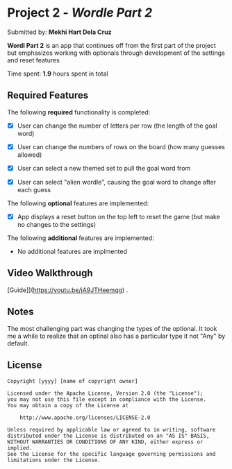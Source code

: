 # Project 2 - *Wordle Part 2*

Submitted by: **Mekhi Hart Dela Cruz**

**Wordl Part 2** is an app that continues off from the first part of the project but emphasizes working with optionals through development of the settings and reset features

Time spent: **1.9** hours spent in total

## Required Features

The following **required** functionality is completed:

- [x] User can change the number of letters per row (the length of the goal word)
- [x] User can change the numbers of rows on the board (how many guesses allowed)
- [x] User can select a new themed set to pull the goal word from
- [x] User can select "alien wordle", causing the goal word to change after each guess


The following **optional** features are implemented:

- [x] App displays a reset button on the top left to reset the game (but make no changes to the settings)

The following **additional** features are implemented:

- No additional features are implmented

## Video Walkthrough

[Guide]](https://youtu.be/jA9JTHeemqg) .

## Notes

The most challenging part was changing the types of the optional. It took me a while to realize that an optinal also has a particular type it not "Any" by default.

## License

    Copyright [yyyy] [name of copyright owner]

    Licensed under the Apache License, Version 2.0 (the "License");
    you may not use this file except in compliance with the License.
    You may obtain a copy of the License at

        http://www.apache.org/licenses/LICENSE-2.0

    Unless required by applicable law or agreed to in writing, software
    distributed under the License is distributed on an "AS IS" BASIS,
    WITHOUT WARRANTIES OR CONDITIONS OF ANY KIND, either express or implied.
    See the License for the specific language governing permissions and
    limitations under the License.
